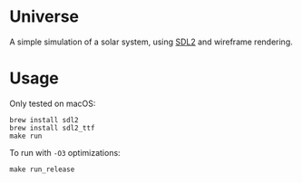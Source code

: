# Universe

A simple simulation of a solar system, using [SDL2](https://www.libsdl.org/) and wireframe rendering.

# Usage
Only tested on macOS:
```
brew install sdl2
brew install sdl2_ttf
make run
```
To run with `-O3` optimizations:
```
make run_release
```